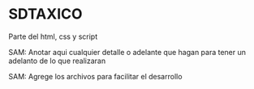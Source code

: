 # SDTAXICO
Parte del html, css y script

SAM: Anotar aqui cualquier detalle o adelante que hagan para tener un adelanto de lo que realizaran

SAM: Agrege los archivos para facilitar el desarrollo

